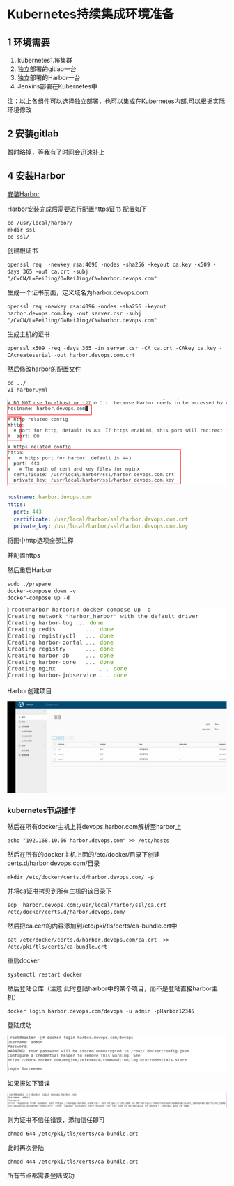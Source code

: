 # Kubernetes持续集成环境准备



## 1 环境需要

1. kubernetes1.16集群
2. 独立部署的gitlab一台
4. 独立部署的Harbor一台
4. Jenkins部署在Kubernetes中

注：以上各组件可以选择独立部署，也可以集成在Kubernetes内部,可以根据实际环境修改

## 2 安装gitlab

暂时略掉，等我有了时间会迅速补上

## 4 安装Harbor

[安装Harbor](https://github.com/mytting/docker/blob/master/harbor%E9%95%9C%E5%83%8F%E4%BB%93%E5%BA%93.md)

Harbor安装完成后需要进行配置https证书 配置如下

```shell
cd /usr/local/harbor/
mkdir ssl
cd ssl/
```

创建根证书

```shell
openssl req  -newkey rsa:4096 -nodes -sha256 -keyout ca.key -x509 -days 365 -out ca.crt -subj "/C=CN/L=BeiJing/O=BeiJing/CN=harbor.devops.com"
```

生成一个证书前面，定义域名为harbor.devops.com

```shell
openssl req -newkey rsa:4096 -nodes -sha256 -keyout harbor.devops.com.key -out server.csr -subj "/C=CN/L=BeiJing/O=BeiJing/CN=harbor.devops.com"
```

生成主机的证书

```shell
openssl x509 -req -days 365 -in server.csr -CA ca.crt -CAkey ca.key -CAcreateserial -out harbor.devops.com.crt
```

然后修改harbor的配置文件

```
cd ../
vi harbor.yml
```

![image-20191219090641619](image/A-1-配置环境/image-20191219090641619.png)

```yaml
hostname: harbor.devops.com
https:
  port: 443
  certificate: /usr/local/harbor/ssl/harbor.devops.com.crt
  private_key: /usr/local/harbor/ssl/harbor.devops.com.key
```

将图中http选项全部注释

并配置https

然后重启Harbor

```shell
sudo ./prepare
docker-compose down -v
docker-compose up -d
```

![image-20191218190840459](image/A-1-配置环境/image-20191218190840459.png)

Harbor创建项目

![](image/A-1-配置环境/harborcreateproject.gif)



### kubernetes节点操作

然后在所有docker主机上将devops.harbor.com解析至harbor上

```shell
echo "192.168.10.66 harbor.devops.com" >> /etc/hosts
```

然后在所有的docker主机上面的/etc/docker/目录下创建certs.d/harbor.devops.com/目录

```shell
mkdir /etc/docker/certs.d/harbor.devops.com/ -p
```

并将ca证书拷贝到所有主机的该目录下

```shell
scp  harbor.devops.com:/usr/local/harbor/ssl/ca.crt /etc/docker/certs.d/harbor.devops.com/
```

然后把ca.cert的内容添加到/etc/pki/tls/certs/ca-bundle.crt中

```shell
cat /etc/docker/certs.d/harbor.devops.com/ca.crt  >> /etc/pki/tls/certs/ca-bundle.crt
```

重启docker

```shell
systemctl restart docker
```

然后登陆仓库（注意  此时登陆harbor中的某个项目，而不是登陆直接harbor主机）

```shell
docker login harbor.devops.com/devops -u admin -pHarbor12345
```

登陆成功

![image-20191219091544914](image/A-1-配置环境/image-20191219091544914.png)

如果报如下错误

![image-20191218191918539](image/A-1-配置环境/image-20191218191918539.png)

则为证书不信任错误，添加信任即可

```shell
chmod 644 /etc/pki/tls/certs/ca-bundle.crt
```

此时再次登陆

```shell
chmod 444 /etc/pki/tls/certs/ca-bundle.crt
```

所有节点都需要登陆成功

